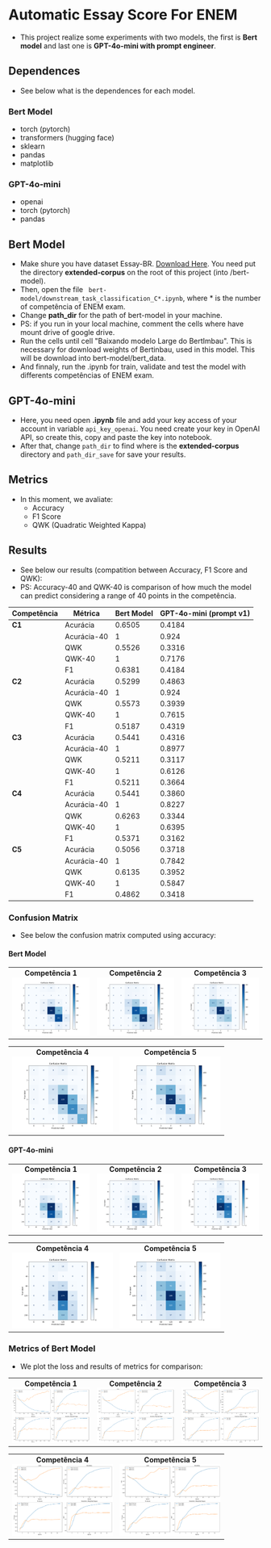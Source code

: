 # Automatic Essay Score For ENEM

- This project realize some experiments with two models, the first is **Bert model** and last one is **GPT-4o-mini with prompt engineer**.

## Dependences
- See below what is the dependences for each model.

### Bert Model
- torch (pytorch)
- transformers (hugging face)
- sklearn
- pandas
- matplotlib

### GPT-4o-mini
- openai
- torch (pytorch)
- pandas

## Bert Model
- Make shure you have dataset Essay-BR. [Download Here](https://github.com/lplnufpi/essay-br). You need put the directory **extended-corpus** on the root of this project (into /bert-model).
- Then, open the file ``` bert-model/downstream_task_classification_C*.ipynb```, where * is the number of competência of ENEM exam.
- Change **path_dir** for the path of bert-model in your machine.
- PS: if you run in your local machine, comment the cells where have mount drive of google drive.
- Run the cells until cell "Baixando modelo Large do BertImbau". This is necessary for download weights of Bertinbau, used in this model. This will be download into bert-model/bert_data.
- And finnaly, run the .ipynb for train, validate and test the model with differents competências of ENEM exam.

## GPT-4o-mini
- Here, you need open **.ipynb** file and add your key access of your account in variable ``` api_key_openai ```. You need create your key in OpenAI API, so create this, copy and paste the key into notebook.
- After that, change ``` path_dir ``` to find where is the **extended-corpus** directory and ``` path_dir_save ``` for save your results.

## Metrics
- In this moment, we avaliate:
    - Accuracy
    - F1 Score
    - QWK (Quadratic Weighted Kappa)

## Results
- See below our results (compatition between Accuracy, F1 Score and QWK):
- PS: Accuracy-40 and QWK-40 is comparison of how much the model can predict considering a range of 40 points in the competência.

| Competência | Métrica       | Bert Model | GPT-4o-mini (prompt v1) |
|-------------|---------------|------------|-------------------------|
| **C1**      | Acurácia      | 0.6505     | 0.4184                 |
|             | Acurácia-40   | 1          | 0.924                  |
|             | QWK           | 0.5526     | 0.3316                 |
|             | QWK-40        | 1          | 0.7176                 |
|             | F1            | 0.6381     | 0.4184                 |
| **C2**      | Acurácia      | 0.5299     | 0.4863                 |
|             | Acurácia-40   | 1          | 0.924                  |
|             | QWK           | 0.5573     | 0.3939                 |
|             | QWK-40        | 1          | 0.7615                 |
|             | F1            | 0.5187     | 0.4319                 |
| **C3**      | Acurácia      | 0.5441     | 0.4316                 |
|             | Acurácia-40   | 1          | 0.8977                 |
|             | QWK           | 0.5211     | 0.3117                 |
|             | QWK-40        | 1          | 0.6126                 |
|             | F1            | 0.5211     | 0.3664                 |
| **C4**      | Acurácia      | 0.5441     | 0.3860                 |
|             | Acurácia-40   | 1          | 0.8227                 |
|             | QWK           | 0.6263     | 0.3344                 |
|             | QWK-40        | 1          | 0.6395                 |
|             | F1            | 0.5371     | 0.3162                 |
| **C5**      | Acurácia      | 0.5056     | 0.3718                 |
|             | Acurácia-40   | 1          | 0.7842                 |
|             | QWK           | 0.6135     | 0.3952                 |
|             | QWK-40        | 1          | 0.5847                 |
|             | F1            | 0.4862     | 0.3418                 |

### Confusion Matrix
- See below the confusion matrix computed using accuracy:

#### Bert Model
<div align="center">
  <table>
    <tr align="center">
      <td>
        <strong>Competência 1</strong><br>
        <img src="bert-model/plots/matrix_confusao_1.png" alt="Competência 1" width="200"/>
      </td>
      <td>
        <strong>Competência 2</strong><br>
        <img src="bert-model/plots/matrix_confusao_2.png" alt="Competência 2" width="200"/>
      </td>
      <td>
        <strong>Competência 3</strong><br>
        <img src="bert-model/plots/matrix_confusao_3.png" alt="Competência 3" width="200"/>
      </td>
    </tr>
  </table>
  <table>
    <tr align="center">
      <td>
        <strong>Competência 4</strong><br>
        <img src="bert-model/plots/matrix_confusao_4.png" alt="Competência 4" width="200"/>
      </td>
      <td>
        <strong>Competência 5</strong><br>
        <img src="bert-model/plots/matrix_confusao_5.png" alt="Competência 5" width="200"/>
      </td>
    </tr>
  </table>
</div>

#### GPT-4o-mini
<div align="center">
  <table>
    <tr align="center">
      <td>
        <strong>Competência 1</strong><br>
        <img src="llm-models/plots/matrix_confusao_Competência I.png" alt="Competência 1" width="200"/>
      </td>
      <td>
        <strong>Competência 2</strong><br>
        <img src="llm-models/plots/matrix_confusao_Competência II.png" alt="Competência 2" width="200"/>
      </td>
      <td>
        <strong>Competência 3</strong><br>
        <img src="llm-models/plots/matrix_confusao_Competência III.png" alt="Competência 3" width="200"/>
      </td>
    </tr>
  </table>
  <table>
    <tr align="center">
      <td>
        <strong>Competência 4</strong><br>
        <img src="llm-models/plots/matrix_confusao_Competência IV.png" alt="Competência 4" width="200"/>
      </td>
      <td>
        <strong>Competência 5</strong><br>
        <img src="llm-models/plots/matrix_confusao_Competência V.png" alt="Competência 5" width="200"/>
      </td>
    </tr>
  </table>
</div>

### Metrics of Bert Model
- We plot the loss and results of metrics for comparison:

<div align="center">
  <table>
    <tr align="center">
      <td>
        <strong>Competência 1</strong><br>
        <img src="bert-model/plots/metricas_1.png" alt="Competência 1" width="200"/>
      </td>
      <td>
        <strong>Competência 2</strong><br>
        <img src="bert-model/plots/metricas_2.png" alt="Competência 2" width="200"/>
      </td>
      <td>
        <strong>Competência 3</strong><br>
        <img src="bert-model/plots/metricas_3.png" alt="Competência 3" width="200"/>
      </td>
    </tr>
  </table>
  <table>
    <tr align="center">
      <td>
        <strong>Competência 4</strong><br>
        <img src="bert-model/plots/metricas_4.png" alt="Competência 4" width="200"/>
      </td>
      <td>
        <strong>Competência 5</strong><br>
        <img src="bert-model/plots/metricas_5.png" alt="Competência 5" width="200"/>
      </td>
    </tr>
  </table>
</div>